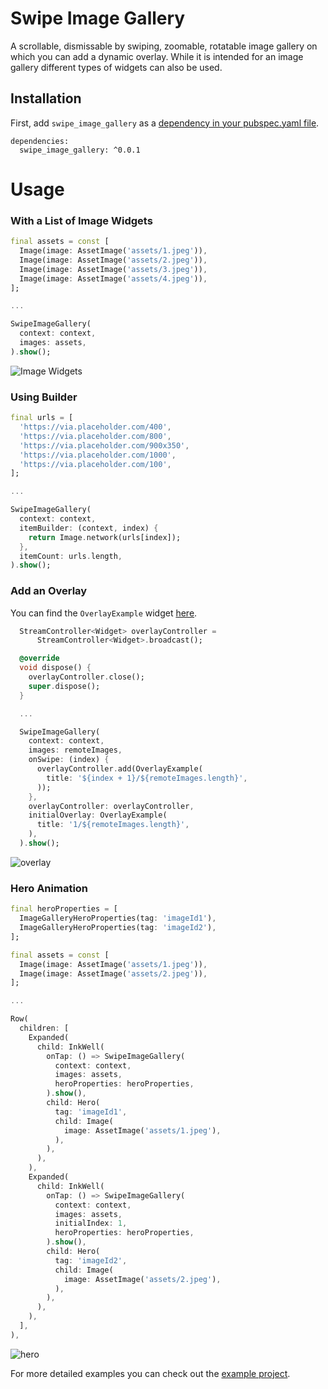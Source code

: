 # Swipe Image Gallery

A scrollable, dismissable by swiping, zoomable, rotatable image gallery on which you can add a dynamic overlay.
While it is intended for an image gallery different types of widgets can also be used.

## Installation

First, add `swipe_image_gallery` as a [dependency in your pubspec.yaml file](https://flutter.io/platform-plugins/).
```
dependencies:
  swipe_image_gallery: ^0.0.1
```

<h1>Usage</h1>

### With a List of Image Widgets

```dart
final assets = const [
  Image(image: AssetImage('assets/1.jpeg')),
  Image(image: AssetImage('assets/2.jpeg')),
  Image(image: AssetImage('assets/3.jpeg')),
  Image(image: AssetImage('assets/4.jpeg')),
];

...

SwipeImageGallery(
  context: context,
  images: assets,
).show();
```

![Image Widgets](https://user-images.githubusercontent.com/15243788/127715435-ee01e5fa-cdcc-4b86-9201-463d353b500a.gif)

### Using Builder

```dart
final urls = [
  'https://via.placeholder.com/400',
  'https://via.placeholder.com/800',
  'https://via.placeholder.com/900x350',
  'https://via.placeholder.com/1000',
  'https://via.placeholder.com/100',
];

...

SwipeImageGallery(
  context: context,
  itemBuilder: (context, index) {
    return Image.network(urls[index]);
  },
  itemCount: urls.length,
).show();

```

### Add an Overlay

You can find the `OverlayExample` widget [here](https://github.com/dbilgin/swipe_image_gallery/blob/master/example/lib/overlay_example.dart).

```dart
  StreamController<Widget> overlayController =
      StreamController<Widget>.broadcast();

  @override
  void dispose() {
    overlayController.close();
    super.dispose();
  }

  ...

  SwipeImageGallery(
    context: context,
    images: remoteImages,
    onSwipe: (index) {
      overlayController.add(OverlayExample(
        title: '${index + 1}/${remoteImages.length}',
      ));
    },
    overlayController: overlayController,
    initialOverlay: OverlayExample(
      title: '1/${remoteImages.length}',
    ),
  ).show();
```

![overlay](https://user-images.githubusercontent.com/15243788/127715756-6d28ad81-d310-4267-9460-9aa1850a9c6f.gif)

### Hero Animation

```dart
final heroProperties = [
  ImageGalleryHeroProperties(tag: 'imageId1'),
  ImageGalleryHeroProperties(tag: 'imageId2'),
];

final assets = const [
  Image(image: AssetImage('assets/1.jpeg')),
  Image(image: AssetImage('assets/2.jpeg')),
];

...

Row(
  children: [
    Expanded(
      child: InkWell(
        onTap: () => SwipeImageGallery(
          context: context,
          images: assets,
          heroProperties: heroProperties,
        ).show(),
        child: Hero(
          tag: 'imageId1',
          child: Image(
            image: AssetImage('assets/1.jpeg'),
          ),
        ),
      ),
    ),
    Expanded(
      child: InkWell(
        onTap: () => SwipeImageGallery(
          context: context,
          images: assets,
          initialIndex: 1,
          heroProperties: heroProperties,
        ).show(),
        child: Hero(
          tag: 'imageId2',
          child: Image(
            image: AssetImage('assets/2.jpeg'),
          ),
        ),
      ),
    ),
  ],
),
```

![hero](https://user-images.githubusercontent.com/15243788/127715901-007e5df4-376b-4a15-b521-f880475296aa.gif)

For more detailed examples you can check out the [example project](https://github.com/dbilgin/swipe_image_gallery/tree/master/example).
